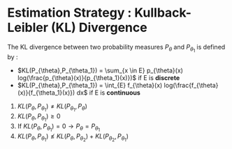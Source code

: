 # Estimation Strategy : Kullback-Leibler (KL) Divergence

The KL divergence between two probability measures $P_{\theta}$ and $P_{\theta_1}$ is defined by :

- $KL(P_{\theta},P_{\theta_1}) = \sum_{x \in E} p_{\theta}(x) log(\frac{p_{\theta}(x)}{p_{\theta_1}(x)})$ if E is **discrete**
- $KL(P_{\theta},P_{\theta_1}) = \int_{E} f_{\theta}(x) log(\frac{f_{\theta}(x)}{f_{\theta_1}(x)}) dx$ if E is **continuous**

1) $KL(P_{\theta},P_{\theta_1}) ≠ KL(P_{\theta_1},P_{\theta})$
2) $KL(P_{\theta},P_{\theta_1}) \geq 0$
3) If $KL(P_{\theta},P_{\theta_1}) = 0 \rightarrow P_{\theta} = P_{\theta_1}$
4) $KL(P_{\theta},P_{\theta_1}) ≰ KL(P_{\theta},P_{\theta_2}) + KL(P_{\theta_2},P_{\theta_1})$

